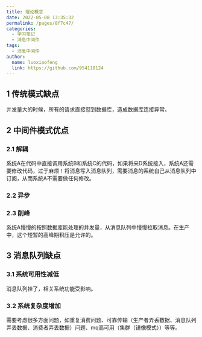 ```yaml
---
title: 理论概念
date: 2022-05-08 13:35:32
permalink: /pages/8f7c47/
categories:
  - 学习笔记
  - 消息中间件
tags:
  - 消息中间件
author: 
  name: luoxiaofeng
  link: https://github.com/954118124
---
```

## 1 传统模式缺点

并发量大的时候，所有的请求直接怼到数据库，造成数据库连接异常。

## 2 中间件模式优点

### 2.1 解耦

系统A在代码中直接调用系统B和系统C的代码，如果将来D系统接入，系统A还需要修改代码，过于麻烦！将消息写入消息队列，需要消息的系统自己从消息队列中订阅，从而系统A不需要做任何修改。

### 2.2 异步

### 2.3 削峰

系统A慢慢的按照数据库能处理的并发量，从消息队列中慢慢拉取消息。在生产中，这个短暂的高峰期积压是允许的。

## 3 消息队列缺点

### 3.1 系统可用性减低

消息队列挂了，相关系统功能受影响。

### 3.2 系统复杂度增加

需要考虑很多方面问题，如重复消费问题、可靠传输（生产者弄丢数据、消息队列弄丢数据、消费者弄丢数据）问题、mq高可用（集群（镜像模式））等等。

